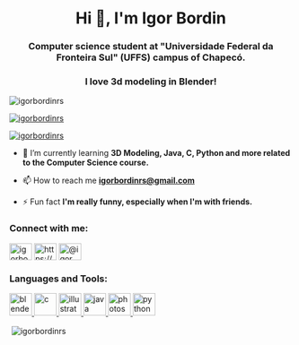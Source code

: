 <h1 align="center">Hi 👋, I'm Igor Bordin</h1>
<h3 align="center">Computer science student at "Universidade Federal da Fronteira Sul" (UFFS) campus of Chapecó.</h3>
<h3 align="center">I love 3d modeling in Blender!</h3>
<p align="left"> <img src="https://komarev.com/ghpvc/?username=igorbordinrs&label=Profile%20views&color=0e75b6&style=flat" alt="igorbordinrs" /> </p>

<p align="left"> <a href="https://github.com/ryo-ma/github-profile-trophy"><img src="https://github-profile-trophy.vercel.app/?username=igorbordinrs" alt="igorbordinrs" /></a> </p>

<p align="left"> <a href="https://twitter.com/igorbordinrs" target="blank"><img src="https://img.shields.io/twitter/follow/igorbordinrs?logo=twitter&style=for-the-badge" alt="igorbordinrs" /></a> </p>

- 🌱 I’m currently learning **3D Modeling, Java, C, Python and more related to the Computer Science course.**

- 📫 How to reach me **igorbordinrs@gmail.com**

- ⚡ Fun fact **I'm really funny, especially when I'm with friends.**

<h3 align="left">Connect with me:</h3>
<p align="left">
<a href="https://twitter.com/igorbordinrs" target="blank"><img align="center" src="https://cdn.jsdelivr.net/npm/simple-icons@3.0.1/icons/twitter.svg" alt="igorbordinrs" height="30" width="40" /></a>
<a href="https://fb.com/https://www.facebook.com/igor.bordin.92/" target="blank"><img align="center" src="https://cdn.jsdelivr.net/npm/simple-icons@3.0.1/icons/facebook.svg" alt="https://www.facebook.com/igor.bordin.92/" height="30" width="40" /></a>
<a href="https://instagram.com/@igor_asb" target="blank"><img align="center" src="https://cdn.jsdelivr.net/npm/simple-icons@3.0.1/icons/instagram.svg" alt="@igor_asb" height="30" width="40" /></a>
</p>

<h3 align="left">Languages and Tools:</h3>
<p align="left"> <a href="https://www.blender.org/" target="_blank"> <img src="https://download.blender.org/branding/community/blender_community_badge_white.svg" alt="blender" width="40" height="40"/> </a> <a href="https://www.cprogramming.com/" target="_blank"> <img src="https://devicons.github.io/devicon/devicon.git/icons/c/c-original.svg" alt="c" width="40" height="40"/> </a> <a href="https://www.adobe.com/in/products/illustrator.html" target="_blank"> <img src="https://www.vectorlogo.zone/logos/adobe_illustrator/adobe_illustrator-icon.svg" alt="illustrator" width="40" height="40"/> </a> <a href="https://www.java.com" target="_blank"> <img src="https://devicons.github.io/devicon/devicon.git/icons/java/java-original-wordmark.svg" alt="java" width="40" height="40"/> </a> <a href="https://www.photoshop.com/en" target="_blank"> <img src="https://devicons.github.io/devicon/devicon.git/icons/photoshop/photoshop-plain.svg" alt="photoshop" width="40" height="40"/> </a> <a href="https://www.python.org" target="_blank"> <img src="https://devicons.github.io/devicon/devicon.git/icons/python/python-original.svg" alt="python" width="40" height="40"/> </a> </p>

<p>&nbsp;<img align="center" src="https://github-readme-stats.vercel.app/api?username=igorbordinrs&show_icons=true&locale=en" alt="igorbordinrs" /></p>

